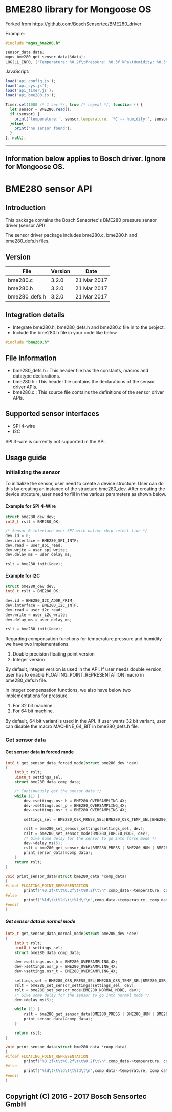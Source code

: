# BME280 library for Mongoose OS

Forked from https://github.com/BoschSensortec/BME280_driver

Example:

``` c
#include "mgos_bme280.h"
```

``` c
sensor_data data;
mgos_bme280_get_sensor_data(&data);
LOG(LL_INFO, ("Temperature: %0.2f\tPressure: %0.3f kPa\tHumidity: %0.3f %%\n", data.temperature, data.pressure, data.humidity));
```

JavaScript:

``` javascript
load('api_config.js');
load('api_sys.js');
load('api_timer.js');
load('api_bme280.js');

Timer.set(1000 /* 1 sec */, true /* repeat */, function () {
  let sensor = BME280.read();
  if (sensor) {
    print('temperature:', sensor.temperature, '*C -- humidity:', sensor.humidity, '%RH -- pressure:', sensor.pressure, 'hPa');
  }else{
    print('no sensor found');
  }
}, null);
```
---

## Information below applies to Bosch driver. Ignore for Mongoose OS.

# BME280 sensor API
## Introduction
This package contains the Bosch Sensortec's BME280 pressure sensor driver (sensor API)

The sensor driver package includes bme280.c, bme280.h and bme280_defs.h files.

## Version
File | Version | Date
-----|---------|-----
bme280.c |  3.2.0     | 21 Mar 2017
bme280.h |  3.2.0     | 21 Mar 2017
bme280_defs.h |  3.2.0     | 21 Mar 2017

## Integration details
* Integrate bme280.h, bme280_defs.h and bme280.c file in to the project.
* Include the bme280.h file in your code like below.
``` c
#include "bme280.h"
```

## File information
* bme280_defs.h : This header file has the constants, macros and datatype declarations.
* bme280.h : This header file contains the declarations of the sensor driver APIs.
* bme280.c : This source file contains the definitions of the sensor driver APIs.

## Supported sensor interfaces
* SPI 4-wire
* I2C

SPI 3-wire is currently not supported in the API.
## Usage guide
### Initializing the sensor
To initialize the sensor, user need to create a device structure. User can do this by 
creating an instance of the structure bme280_dev. After creating the device strcuture, user 
need to fill in the various parameters as shown below.

#### Example for SPI 4-Wire
``` c
struct bme280_dev dev;
int8_t rslt = BME280_OK;

/* Sensor_0 interface over SPI with native chip select line */
dev.id = 0;
dev.interface = BME280_SPI_INTF;
dev.read = user_spi_read;
dev.write = user_spi_write;
dev.delay_ms = user_delay_ms;

rslt = bme280_init(&dev);
```
#### Example for I2C
``` c
struct bme280_dev dev;
int8_t rslt = BME280_OK;

dev.id = BME280_I2C_ADDR_PRIM;
dev.interface = BME280_I2C_INTF;
dev.read = user_i2c_read;
dev.write = user_i2c_write;
dev.delay_ms = user_delay_ms;

rslt = bme280_init(&dev);
```
Regarding compensation functions for temperature,pressure and humidity we have two implementations.
1) Double precision floating point version
2) Integer version

By default, integer version is used in the API. If user needs double version, user has to
enable FLOATING_POINT_REPRESENTATION macro in bme280_defs.h file.

In integer compensation functions, we also have below two implementations for pressure.
1) For 32 bit machine.
2) For 64 bit machine.

By default, 64 bit variant is used in the API. If user wants 32 bit variant, user can disable the
macro MACHINE_64_BIT in bme280_defs.h file.

### Get sensor data
#### Get sensor data in forced mode

``` c
int8_t get_sensor_data_forced_mode(struct bme280_dev *dev)
{
	int8_t rslt;
	uint8_t settings_sel;
	struct bme280_data comp_data;

	/* Continuously get the sensor data */
	while (1) {
		dev->settings.osr_h = BME280_OVERSAMPLING_4X;
		dev->settings.osr_p = BME280_OVERSAMPLING_4X;
		dev->settings.osr_t = BME280_OVERSAMPLING_4X;

		settings_sel = BME280_OSR_PRESS_SEL|BME280_OSR_TEMP_SEL|BME280_OSR_HUM_SEL;

		rslt = bme280_set_sensor_settings(settings_sel, dev);
		rslt = bme280_set_sensor_mode(BME280_FORCED_MODE, dev);
		/* Give some delay for the sensor to go into force mode */
		dev->delay_ms(5);
		rslt = bme280_get_sensor_data(BME280_PRESS | BME280_HUM | BME280_TEMP, &comp_data, dev);
		print_sensor_data(&comp_data);
	}
	return rslt;
}

void print_sensor_data(struct bme280_data *comp_data)
{
#ifdef FLOATING_POINT_REPRESENTATION
		printf("%0.2f\t\t%0.2f\t\t%0.2f\t\n",comp_data->temperature, comp_data->pressure, comp_data->humidity);
#else
		printf("%ld\t\t%ld\t\t%ld\t\n",comp_data->temperature, comp_data->pressure, comp_data->humidity);
#endif
}

```
##### Get sensor data in normal mode
``` c
int8_t get_sensor_data_normal_mode(struct bme280_dev *dev)
{
	int8_t rslt;
	uint8_t settings_sel;
	struct bme280_data comp_data;

	dev->settings.osr_h = BME280_OVERSAMPLING_4X;
	dev->settings.osr_p = BME280_OVERSAMPLING_4X;
	dev->settings.osr_t = BME280_OVERSAMPLING_4X;

	settings_sel = BME280_OSR_PRESS_SEL|BME280_OSR_TEMP_SEL|BME280_OSR_HUM_SEL;
	rslt = bme280_set_sensor_settings(settings_sel, dev);
	rslt = bme280_set_sensor_mode(BME280_NORMAL_MODE, dev);
	/* Give some delay for the sensor to go into normal mode */
	dev->delay_ms(5);
	
	while (1) {
		rslt = bme280_get_sensor_data(BME280_PRESS | BME280_HUM | BME280_TEMP, &comp_data, dev);
		print_sensor_data(&comp_data);
	}

	return rslt;
}

void print_sensor_data(struct bme280_data *comp_data)
{
#ifdef FLOATING_POINT_REPRESENTATION
		printf("%0.2f\t\t%0.2f\t\t%0.2f\t\n",comp_data->temperature, comp_data->pressure, comp_data->humidity);
#else
		printf("%ld\t\t%ld\t\t%ld\t\n",comp_data->temperature, comp_data->pressure, comp_data->humidity);
#endif
}
```

## Copyright (C) 2016 - 2017 Bosch Sensortec GmbH